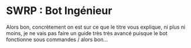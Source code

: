 # SWRP : Bot Ingénieur

Alors bon, concrètement on est sur ce que le titre vous explique, ni plus ni moins, je ne vais pas faire un guide très très avancé puisque le bot fonctionne sous commandes / alors bon...
